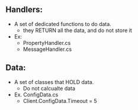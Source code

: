 ## Handlers:
- A set of dedicated functions to do data.
	- they RETURN all the data, and do not store it
- Ex: 
	- PropertyHandler.cs
	- MessageHandler.cs

## Data:
- A set of classes that HOLD data. 
	- Do not calcualte data
- Ex. ConfigData.cs
	- Client.ConfigData.Timeout = 5


